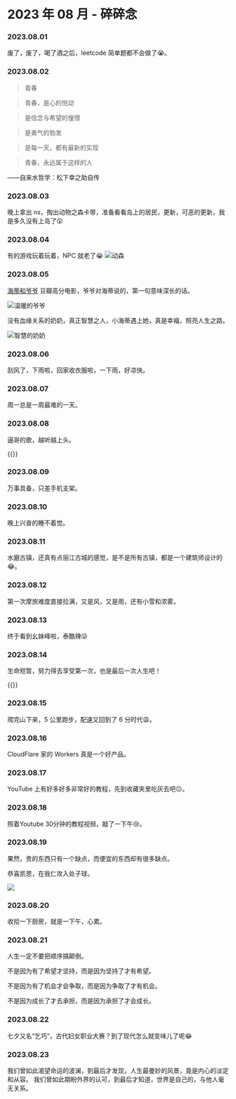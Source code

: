 # 2023 年 08 月 - 碎碎念


### 2023.08.01
废了，废了，喝了酒之后，leetcode 简单题都不会做了😭。

### 2023.08.02
> 青春

> 青春，是心的悦动

> 是信念与希望的憧憬

> 是勇气的勃发

> 是每一天，都有最新的实现

> 青春，永远属于这样的人

——自来水哲学：松下幸之助自传

### 2023.08.03
晚上拿出 ns，掏出动物之森卡带，准备看看岛上的居民，更新，可恶的更新，我是多久没有上岛了😲

### 2023.08.04
有的游戏玩着玩着，NPC 就老了😭
![动森](https://miasanmia.oss-cn-beijing.aliyuncs.com/picture/2023/08/05/85ee62da-e0a7-470e-aec5-8afea6db4de7.jpg)

### 2023.08.05
[海蒂和爷爷](https://movie.douban.com/subject/25958717/) 豆瓣高分电影，爷爷对海蒂说的，第一句意味深长的话。

![温暖的爷爷](https://miasanmia.oss-cn-beijing.aliyuncs.com/picture/2023/08/06/f8d51a0724b3c08f07e055379a7eda06.webp)

没有血缘关系的奶奶，真正智慧之人，小海蒂遇上她，真是幸福，照亮人生之路。

![智慧的奶奶](https://miasanmia.oss-cn-beijing.aliyuncs.com/picture/2023/08/06/dd3f612741086ad305f124438b765e12.webp)

### 2023.08.06
刮风了，下雨啦，回家收衣服啦，一下雨，好凉快。

### 2023.08.07
周一总是一周最难的一天。

### 2023.08.08
逼哥的歌，越听越上头。

{{<youtube mLFJapLQJyI>}}

### 2023.08.09
万事具备，只差手机支架。

### 2023.08.10
晚上兴奋的睡不着觉。

### 2023.08.11
水磨古镇，还真有点丽江古城的感觉，是不是所有古镇，都是一个建筑师设计的😂。

### 2023.08.12
第一次摩旅难度直接拉满，又是风，又是雨，还有小雪和浓雾。

### 2023.08.13
终于看到幺妹峰啦，泰酷辣😜

### 2023.08.14
生命短暂，努力得去享受第一次，也是最后一次人生吧！

{{<youtube ek5ywVdKVjg>}}

### 2023.08.15
爬完山下来，5 公里跑步，配速又回到了 6 分时代😩。

### 2023.08.16
CloudFlare 家的 Workers 真是一个好产品。

### 2023.08.17
YouTube 上有好多好多非常好的教程，先到收藏夹里吃灰去吧😐。

### 2023.08.18
照着Youtube 30分钟的教程视频，敲了一下午😢。

### 2023.08.19
果然，贵的东西只有一个缺点，而便宜的东西却有很多缺点。

恭喜凯恩，在我仁攻入处子球。

![](https://miasanmia.oss-cn-beijing.aliyuncs.com/picture/2023/08/20/ac4f8ff2ddb1c5985f02da611551a460.jpeg)

### 2023.08.20
收拾一下厨房，就是一下午，心累。

### 2023.08.21
人生一定不要把顺序搞颠倒。

不是因为有了希望才坚持，而是因为坚持了才有希望。

不是因为有了机会才会争取，而是因为争取了才有机会。

不是因为成长了才去承担，而是因为承担了才会成长。

### 2023.08.22
七夕又名“乞巧”，古代妇女职业大赛？到了现代怎么就变味儿了呢😂

### 2023.08.23
我们曾如此渴望命运的波澜，到最后才发现，人生最曼妙的风景，竟是内心的淡定和从容。
我们曾如此期盼外界的认可，到最后才知道，世界是自己的，与他人毫无关系。
